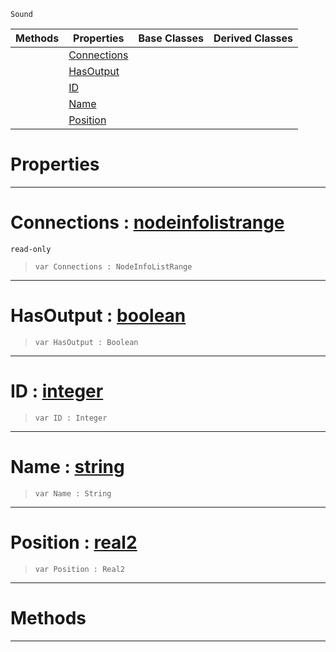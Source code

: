  `Sound`

|Methods|Properties|Base Classes|Derived Classes|
|---|---|---|---|
| |[ Connections](https://github.com/ZilchEngine/ZilchDocs/blob/master/code_reference/class_reference/nodeprintinfo.markdown#connections-zero-engine)| | |
| |[ HasOutput](https://github.com/ZilchEngine/ZilchDocs/blob/master/code_reference/class_reference/nodeprintinfo.markdown#hasoutput-zero-engine-do)| | |
| |[ ID](https://github.com/ZilchEngine/ZilchDocs/blob/master/code_reference/class_reference/nodeprintinfo.markdown#id-zero-engine-documenta)| | |
| |[ Name](https://github.com/ZilchEngine/ZilchDocs/blob/master/code_reference/class_reference/nodeprintinfo.markdown#name-zero-engine-documen)| | |
| |[ Position](https://github.com/ZilchEngine/ZilchDocs/blob/master/code_reference/class_reference/nodeprintinfo.markdown#position-zero-engine-doc)| | |


 #  Properties


---  
 #  Connections : [nodeinfolistrange](https://github.com/ZilchEngine/ZilchDocs/blob/master/code_reference/class_reference/nodeinfolistrange.markdown)

 `read-only`

> 
> ``` lang=cpp, name=Nada
> var Connections : NodeInfoListRange


---  
 #  HasOutput : [boolean](https://github.com/ZilchEngine/ZilchDocs/blob/master/code_reference/nada_base_types/boolean.markdown)

> 
> ``` lang=cpp, name=Nada
> var HasOutput : Boolean


---  
 #  ID : [integer](https://github.com/ZilchEngine/ZilchDocs/blob/master/code_reference/nada_base_types/integer.markdown)

> 
> ``` lang=cpp, name=Nada
> var ID : Integer


---  
 #  Name : [string](https://github.com/ZilchEngine/ZilchDocs/blob/master/code_reference/nada_base_types/string.markdown)

> 
> ``` lang=cpp, name=Nada
> var Name : String


---  
 #  Position : [real2](https://github.com/ZilchEngine/ZilchDocs/blob/master/code_reference/nada_base_types/real2.markdown)

> 
> ``` lang=cpp, name=Nada
> var Position : Real2


---  
 #  Methods


---  
 

 